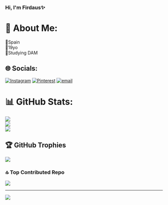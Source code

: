 ### Hi, I'm Firdaus✨

# 💫 About Me:
📍Spain<br>💮19yo<br>📕Studying DAM<br>


## 🌐 Socials:
[![Instagram](https://img.shields.io/badge/Instagram-%23E4405F.svg?logo=Instagram&logoColor=white)](https://instagram.com/v_0_n_09) [![Pinterest](https://img.shields.io/badge/Pinterest-%23E60023.svg?logo=Pinterest&logoColor=white)](https://pinterest.com/firdauschikita1) [![email](https://img.shields.io/badge/Email-D14836?logo=gmail&logoColor=white)](mailto:firdausabomeh) 
# 📊 GitHub Stats:
![](https://github-readme-stats.vercel.app/api?username=OLEOLE707&theme=rose&hide_border=false&include_all_commits=false&count_private=false)<br/>
![](https://nirzak-streak-stats.vercel.app/?user=OLEOLE707&theme=rose&hide_border=false)<br/>
![](https://github-readme-stats.vercel.app/api/top-langs/?username=OLEOLE707&theme=rose&hide_border=false&include_all_commits=false&count_private=false&layout=compact)

## 🏆 GitHub Trophies
![](https://github-profile-trophy.vercel.app/?username=OLEOLE707&theme=rose&no-frame=false&no-bg=false&margin-w=4)

### 🔝 Top Contributed Repo
![](https://github-contributor-stats.vercel.app/api?username=OLEOLE707&limit=5&theme=rose&combine_all_yearly_contributions=true)

---
[![](https://visitcount.itsvg.in/api?id=OLEOLE707&icon=0&color=10)](https://visitcount.itsvg.in)

<!-- Proudly created with GPRM ( https://gprm.itsvg.in ) -->
